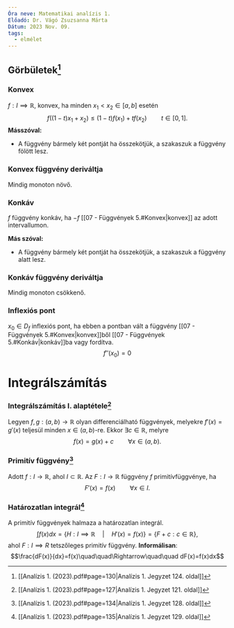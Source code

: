 ```yaml
---
Óra neve: Matematikai analízis 1.
Előadó: Dr. Vágó Zsuzsanna Márta
Dátum: 2023 Nov. 09.
tags:
  - elmélet
---
```

## Görbületek[^1]
### Konvex
$f: I\implies\mathbb{R}$, konvex, ha minden $x_1<x_2\in[a, b]$ esetén
$$f((1-t)x_1+x_2)\leq(1-t)f(x_1)+tf(x_2)\quad\quad t\in[0,1].$$
**Másszóval:**
- A függvény bármely két pontját ha összekötjük, a szakaszuk a függvény fölött lesz.
### Konvex függvény deriváltja
Mindig monoton növő.
### Konkáv
$f$ függvény konkáv, ha $-f$ [[07 - Függvények 5.#Konvex|konvex]] az adott intervallumon.

**Más szóval:**
- A függvény bármely két pontját ha összekötjük, a szakaszuk a függvény alatt lesz.
### Konkáv függvény deriváltja
Mindig monoton csökkenő.
### Inflexiós pont
$x_0\in D_f$ inflexiós pont, ha ebben a pontban vált a függvény [[07 - Függvények 5.#Konvex|konvex]]ből [[07 - Függvények 5.#Konkáv|konkáv]]ba vagy fordítva.
$$f''(x_0)=0$$
# Integrálszámítás
### Integrálszámítás I. alaptétele[^2]
Legyen $f,g: (a,b)\to\mathbb{R}$ olyan differenciálható függvények, melyekre $f'(x)=g'(x)$ teljesül minden $x\in(a,b)$-re. Ekkor $\exists c\in\mathbb{R}$, melyre
$$f(x)=g(x)+c\quad\quad\forall x\in(a,b).$$
### Primitív függvény[^3]
Adott $f: I\to\mathbb{R}$, ahol $I\subset\mathbb{R}$. Az $F: I\to\mathbb{R}$ függvény $f$ primitívfüggvénye, ha
$$F'(x)=f(x)\quad\quad\forall x\in I.$$
### Határozatlan integrál[^4]
A primitív függvények halmaza a határozatlan integrál.
$$\int{f(x)dx=\{H: I\implies\mathbb{R}\quad|\quad H'(x)= f(x)\}}=\{F+c: c\in\mathbb{R}\},$$
ahol $F: I\implies R$ tetszőleges primitív függvény.
**Informálisan**:
$$\frac{dF(x)}{dx}=f(x)\quad\quad\Rightarrow\quad\quad dF(x)=f(x)dx$$

[^1]: [[Analízis 1. (2023).pdf#page=130|Analízis 1. Jegyzet 124. oldal]]
[^2]: [[Analízis 1. (2023).pdf#page=127|Analízis 1. Jegyzet 121. oldal]]
[^3]: [[Analízis 1. (2023).pdf#page=134|Analízis 1. Jegyzet 128. oldal]]
[^4]: [[Analízis 1. (2023).pdf#page=135|Analízis 1. Jegyzet 129. oldal]]